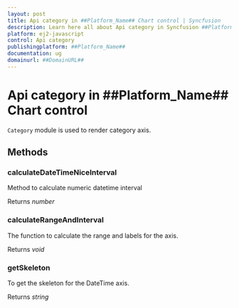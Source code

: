 ```yaml
---
layout: post
title: Api category in ##Platform_Name## Chart control | Syncfusion
description: Learn here all about Api category in Syncfusion ##Platform_Name## Chart control of Syncfusion Essential JS 2 and more.
platform: ej2-javascript
control: Api category 
publishingplatform: ##Platform_Name##
documentation: ug
domainurl: ##DomainURL##
---
```


# Api category in ##Platform_Name## Chart control

`Category` module is used to render category axis.

## Methods

### calculateDateTimeNiceInterval

Method to calculate numeric datetime interval

Returns *number*

### calculateRangeAndInterval

The function to calculate the range and labels for the axis.

Returns *void*

### getSkeleton

To get the skeleton for the DateTime axis.

Returns *string*
